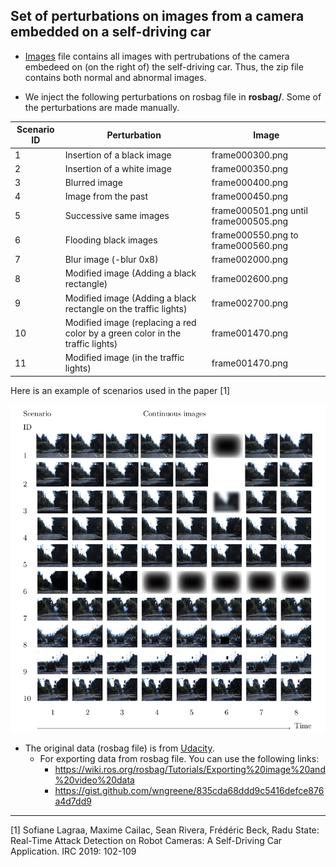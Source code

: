 Set of perturbations on images from a camera embedded on a self-driving car
------------------------------------------------------------


* [Images](https://dropit.uni.lu/invitations?share=c54e0359be3e26a7a7c0) file contains all images with pertrubations of the camera embedeed on (on the right of) the self-driving car. Thus, the zip file contains both normal and abnormal images.


* We inject the following perturbations on rosbag file in **rosbag/**. Some of the perturbations are made manually.



| Scenario ID |Perturbation | Image |
|----|--------------------------|--------------------|
|1   |Insertion of a black image                     | frame000300.png    			 |
|2   |Insertion of a white image                     | frame000350.png    			 |
|3   |Blurred image                    | frame000400.png    			 |
|4   |Image from the past           | frame000450.png    			 | 
|5   |Successive same images   | frame000501.png until frame000505.png|
|6   |Flooding black images     | frame000550.png  to frame000560.png    |
|7   |Blur image (-blur 0x8)    | frame002000.png                        |
|8   |Modified image (Adding a black rectangle)           | frame002600.png                        |
|9   |Modified image (Adding a black rectangle on the traffic lights)| frame002700.png                        |
|10  |Modified image (replacing a red color by a green color in the traffic lights)| frame001470.png		         |
|11  |Modified image (in the traffic lights)   | frame001470.png                        |



Here is an example of scenarios used in the paper [1]



![Alt text](folder/scenario.png?raw=true "Scenario of perturbations")




* The original data (rosbag file) is from [Udacity](https://scottontechnology.com/exploring-udacity-40gb-driving-data/).
	* For exporting data from rosbag file. You can use the following links:
		* https://wiki.ros.org/rosbag/Tutorials/Exporting%20image%20and%20video%20data
		* https://gist.github.com/wngreene/835cda68ddd9c5416defce876a4d7dd9
		








------------------------------------------------------------

[1] Sofiane Lagraa, Maxime Cailac, Sean Rivera, Frédéric Beck, Radu State: Real-Time Attack Detection on Robot Cameras: A Self-Driving Car Application. IRC 2019: 102-109





 


